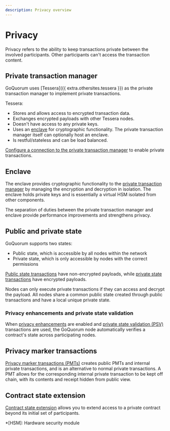 ```yaml
---
description: Privacy overview
---
```


# Privacy

Privacy refers to the ability to keep transactions private between the involved participants.
Other participants can't access the transaction content.

## Private transaction manager

GoQuorum uses [Tessera]({{ extra.othersites.tessera }}) as the private transaction manager to implement private transactions.

Tessera:

- Stores and allows access to encrypted transaction data.
- Exchanges encrypted payloads with other Tessera nodes.
- Doesn't have access to any private keys.
- Uses an [enclave](#enclave) for cryptographic functionality.
  The private transaction manager itself can optionally host an enclave.
- Is restful/stateless and can be load balanced.

[Configure a connection to the private transaction manager](../../configure-and-manage/configure/private-transaction-manager.md) to
enable private transactions.

## Enclave

The enclave provides cryptographic functionality to the [private transaction manager](#private-transaction-manager) by
managing the encryption and decryption in isolation.
The enclave holds private keys and is essentially a virtual HSM isolated from other components.

The separation of duties between the private transaction manager and enclave provide performance improvements and
strengthens privacy.

## Public and private state

GoQuorum supports two states:

- Public state, which is accessible by all nodes within the network
- Private state, which is only accessible by nodes with the correct permissions

[Public state transactions](private-and-public.md#public-transactions) have non-encrypted payloads, while
[private state transactions](private-and-public.md#private-transactions) have encrypted payloads.

Nodes can only execute private transactions if they can access and decrypt the payload.
All nodes share a common public state created through public transactions and have a local unique private state.

### Privacy enhancements and private state validation

When [privacy enhancements](privacy-enhancements.md) are enabled and
[private state validation (PSV)](privacy-enhancements.md#private-state-validation) transactions are used, the GoQuorum
node automatically verifies a contract's state across participating nodes.

## Privacy marker transactions

[Privacy marker transactions (PMTs)](privacy-marker-transactions.md) creates public PMTs and internal private transactions, and is an alternative to normal private transactions.
A PMT allows for the corresponding internal private transaction to be kept off chain, with its contents and receipt
hidden from public view.

## Contract state extension

[Contract state extension](contract-extension.md) allows you to extend access to a private contract beyond its
initial set of participants.

*[HSM]: Hardware security module
